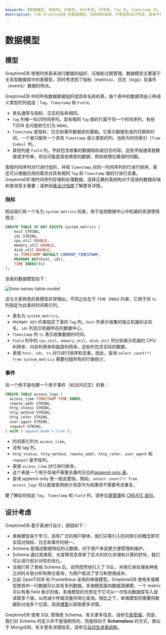 ```yaml
---
keywords: [数据模型, 表结构, 列类型, 设计考虑, 时序表, Tag 列, Timestamp 列, Field 列, Metric 表, Log 表]
description: 介绍 GreptimeDB 的数据模型，包括表的结构、列类型和设计考虑，适用于指标、日志和事件数据。
---
```


# 数据模型

## 模型

GreptimeDB 使用时序表来进行数据的组织、压缩和过期管理。数据模型主要基于关系型数据库中的表模型，同时考虑到了指标（metrics）、日志（logs）及事件（events）数据的特点。

GreptimeDB 中的所有数据都被组织成具有名称的表，每个表中的数据项由三种语义类型的列组成：`Tag`、`Timestamp` 和 `Field`。

- 表名通常与指标、日志的名称相同。
- `Tag` 列唯一标识时间序列。具有相同 `Tag` 值的行属于同一个时间序列。有些 TSDB 也可能称它们为 label。
- `Timestamp` 是指标、日志和事件数据库的基础。它表示数据生成的日期和时间。一个表只能有一个具有 `Timestamp` 语义类型的列，也称为时间索引（`Time Index`）列。
- 其他列是 `Field` 列。字段包含收集的数据指标或日志内容。这些字段通常是数值或字符串，但也可能是其他类型的数据，例如地理位置或时间戳。

表按时间序列对行进行组织，并按 `Timestamp` 对同一时间序列的行进行排序。表还可以根据应用的需求对具有相同 `Tag` 和 `Timestamp` 值的行进行去重。GreptimeDB 按时间序列存储和处理数据。选择正确的表结构对于高效的数据存储和查询至关重要；请参阅[表设计指南](/user-guide/administration/design-table.md)了解更多详情。

### 指标

假设我们有一个名为 `system_metrics` 的表，用于监控数据中心中机器的资源使用情况：

```sql
CREATE TABLE IF NOT EXISTS system_metrics (
    host STRING,
    idc STRING,
    cpu_util DOUBLE,
    memory_util DOUBLE,
    disk_util DOUBLE,
    ts TIMESTAMP DEFAULT CURRENT_TIMESTAMP,
    PRIMARY KEY(host, idc),
    TIME INDEX(ts)
);
```

该表的数据模型如下：

![time-series-table-model](/time-series-data-model.svg)

这与大家熟悉的表模型非常相似。不同之处在于 `TIME INDEX` 约束，它用于将 `ts` 列指定为此表的时间索引列。

- 表名为 `system_metrics`。
- `PRIMARY KEY` 约束指定了表的 `Tag` 列。`host` 列表示收集的独立机器的主机名，`idc` 列显示机器所在的数据中心。
- `Timestamp` 列 `ts` 表示收集数据的时间。
- `Field` 列中的 `cpu_util`、`memory_util`、`disk_util` 列分别表示机器的 CPU 利用率、内存利用率和磁盘利用率。这些列包含实际的数据。
- 表按 `host`、`idc`、`ts` 对行进行排序和去重。因此，查询 `select count(*) from system_metrics` 需要扫描所有的行做统计。

### 事件

另一个例子是创建一个用于事件（如访问日志）的表：

```sql
CREATE TABLE access_logs (
  access_time TIMESTAMP TIME INDEX,
  remote_addr STRING,
  http_status STRING,
  http_method STRING,
  http_refer STRING,
  user_agent STRING,
  request STRING,
) with ('append_mode'='true');
```

- 时间索引列为 `access_time`。
- 没有 tag 列。
- `http_status`、`http_method`、`remote_addr`、`http_refer`、`user_agent` 和 `request` 是字段列。
- 表按 `access_time` 对行进行排序。
- 这个表是一个用于存储不需要去重的日志的[append-only 表](/reference/sql/create.md#创建-append-only-表)。
- 查询 append-only 表一般会更快。例如，`select count(*) from access_logs` 可以直接使用统计信息作为结果而不需要考虑重复。

要了解如何指定 `Tag`、`Timestamp` 和 `Field` 列，请参见[表管理](/user-guide/administration/manage-data/basic-table-operations.md#创建表)和 [CREATE 语句](/reference/sql/create.md)。

## 设计考虑

GreptimeDB 基于表进行设计，原因如下：

- 表格模型易于学习，具有广泛的用户群体，我们只需引入时间索引的概念即可实现对指标、日志和事件的统一。
- Schema 是描述数据特征的元数据，对于用户来说更方便管理和维护。
- Schema 通过其类型、长度等信息带来了巨大的优化存储和计算的好处，我们可以进行有针对性的优化。
- 当我们有了表格 Schema 后，自然而然地引入了 SQL，并用它来处理各种表之间的关联分析和聚合查询，为用户抵消了学习和使用成本。
- 比起 OpenTSDB 和 Prometheus 采用的单值模型，GreptimeDB 使用多值模型使其中一行数据可以具有多列数据。多值模型面向数据源建模，一个 metric 可以有用 field 表示的值。多值模型的优势在于它可以一次性向数据库写入或读取多个值，从而减少传输流量并简化查询。相比之下，单值模型则需要将数据拆分成多个记录。阅读[博客](https://greptime.com/blogs/2024-05-09-prometheus)以获取更多详情。

GreptimeDB 使用 SQL 管理表 Schema。有关更多信息，请参见[表管理](/user-guide/administration/manage-data/basic-table-operations.md)。但是，我们对 Schema 的定义并不是强制性的，而是倾向于 **Schemaless** 的方式，类似于 MongoDB。有关更多详细信息，请参见[自动生成表结构](../ingest-data/overview.md#自动生成表结构)。
